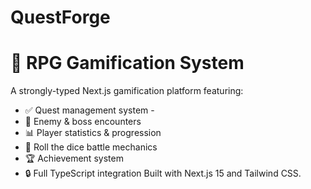 # QuestForge
# 🎯 RPG Gamification System  
A strongly-typed Next.js gamification platform featuring: 
- ✅ Quest management system -
- 🎯 Enemy &amp; boss encounters
- 📊 Player statistics &amp; progression
- 🎲 Roll the dice battle mechanics 
- 🏆 Achievement system
- 🔒 Full TypeScript integration Built with Next.js 15 and Tailwind CSS.
